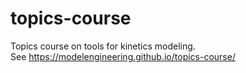 # topics-course
Topics course on tools for kinetics modeling.
<br>
See https://modelengineering.github.io/topics-course/
